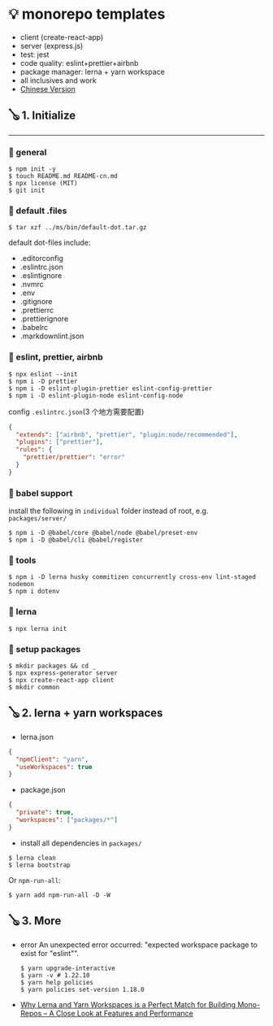 # 💡 monorepo templates

- client (create-react-app)
- server (express.js)
- test: jest
- code quality: eslint+prettier+airbnb
- package manager: lerna + yarn workspace
- all inclusives and work
- [Chinese Version](./README-CN.md)

## 🪕 1. Initialize

---

### 📑 general

```shell
$ npm init -y
$ touch README.md README-cn.md
$ npx license (MIT)
$ git init
```

### 📑 default .files

```shell
$ tar xzf ../ms/bin/default-dot.tar.gz
```

default dot-files include:

- .editorconfig
- .eslintrc.json
- .eslintignore
- .nvmrc
- .env
- .gitignore
- .prettierrc
- .prettierignore
- .babelrc
- .markdownlint.json

### 📑 eslint, prettier, airbnb

```shell
$ npx eslint --init
$ npm i -D prettier
$ npm i -D eslint-plugin-prettier eslint-config-prettier
$ npm i -D eslint-plugin-node eslint-config-node
```

config `.eslintrc.json`(3 个地方需要配置)

```json
{
  "extends": ["airbnb", "prettier", "plugin:node/recommended"],
  "plugins": ["prettier"],
  "rules": {
    "prettier/prettier": "error"
  }
}
```

### 📑 babel support

install the following in `individual` folder instead of root, e.g. `packages/server/`

```shell
$ npm i -D @babel/core @babel/node @babel/preset-env
$ npm i -D @babel/cli @babel/register
```

### 📑 tools

```shell
$ npm i -D lerna husky commitizen concurrently cross-env lint-staged nodemon
$ npm i dotenv
```

### 📑 lerna

```shell
$ npx lerna init
```

### 📑 setup packages

```shell
$ mkdir packages && cd _
$ npx express-generator server
$ npx create-react-app client
$ mkdir common
```

## 🪕 2. lerna + yarn workspaces

- lerna.json

```json
{
  "npmClient": "yarn",
  "useWorkspaces": true
}
```

- package.json

```json
{
  "private": true,
  "workspaces": ["packages/*"]
}
```

- install all dependencies in `packages/`

```shell
$ lerna clean
$ lerna bootstrap
```

Or `npm-run-all`:

```shell
$ yarn add npm-run-all -D -W
```

## 🪕 3. More

- error An unexpected error occurred: "expected workspace package to exist for \"eslint\"".

  ```shell
  $ yarn upgrade-interactive
  $ yarn -v # 1.22.10
  $ yarn help policies
  $ yarn policies set-version 1.18.0
  ```

- [Why Lerna and Yarn Workspaces is a Perfect Match for Building Mono-Repos – A Close Look at Features and Performance](https://doppelmutzi.github.io/monorepo-lerna-yarn-workspaces/)
